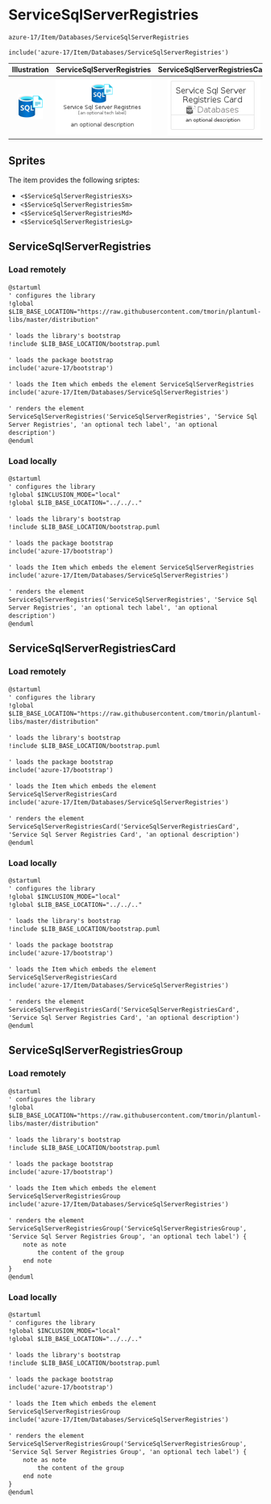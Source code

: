 # ServiceSqlServerRegistries


```text
azure-17/Item/Databases/ServiceSqlServerRegistries
```

```text
include('azure-17/Item/Databases/ServiceSqlServerRegistries')
```



| Illustration | ServiceSqlServerRegistries | ServiceSqlServerRegistriesCard | ServiceSqlServerRegistriesGroup |
| :---: | :---: | :---: | :---: |
| ![illustration for Illustration](../../../azure-17/Item/Databases/ServiceSqlServerRegistries.png) | ![illustration for ServiceSqlServerRegistries](../../../azure-17/Item/Databases/ServiceSqlServerRegistries.Local.png) | ![illustration for ServiceSqlServerRegistriesCard](../../../azure-17/Item/Databases/ServiceSqlServerRegistriesCard.Local.png) | ![illustration for ServiceSqlServerRegistriesGroup](../../../azure-17/Item/Databases/ServiceSqlServerRegistriesGroup.Local.png) |



## Sprites
The item provides the following sriptes:

- `<$ServiceSqlServerRegistriesXs>`
- `<$ServiceSqlServerRegistriesSm>`
- `<$ServiceSqlServerRegistriesMd>`
- `<$ServiceSqlServerRegistriesLg>`





## ServiceSqlServerRegistries

### Load remotely
```plantuml
@startuml
' configures the library
!global $LIB_BASE_LOCATION="https://raw.githubusercontent.com/tmorin/plantuml-libs/master/distribution"

' loads the library's bootstrap
!include $LIB_BASE_LOCATION/bootstrap.puml

' loads the package bootstrap
include('azure-17/bootstrap')

' loads the Item which embeds the element ServiceSqlServerRegistries
include('azure-17/Item/Databases/ServiceSqlServerRegistries')

' renders the element
ServiceSqlServerRegistries('ServiceSqlServerRegistries', 'Service Sql Server Registries', 'an optional tech label', 'an optional description')
@enduml
```

### Load locally
```plantuml
@startuml
' configures the library
!global $INCLUSION_MODE="local"
!global $LIB_BASE_LOCATION="../../.."

' loads the library's bootstrap
!include $LIB_BASE_LOCATION/bootstrap.puml

' loads the package bootstrap
include('azure-17/bootstrap')

' loads the Item which embeds the element ServiceSqlServerRegistries
include('azure-17/Item/Databases/ServiceSqlServerRegistries')

' renders the element
ServiceSqlServerRegistries('ServiceSqlServerRegistries', 'Service Sql Server Registries', 'an optional tech label', 'an optional description')
@enduml
```

## ServiceSqlServerRegistriesCard

### Load remotely
```plantuml
@startuml
' configures the library
!global $LIB_BASE_LOCATION="https://raw.githubusercontent.com/tmorin/plantuml-libs/master/distribution"

' loads the library's bootstrap
!include $LIB_BASE_LOCATION/bootstrap.puml

' loads the package bootstrap
include('azure-17/bootstrap')

' loads the Item which embeds the element ServiceSqlServerRegistriesCard
include('azure-17/Item/Databases/ServiceSqlServerRegistries')

' renders the element
ServiceSqlServerRegistriesCard('ServiceSqlServerRegistriesCard', 'Service Sql Server Registries Card', 'an optional description')
@enduml
```

### Load locally
```plantuml
@startuml
' configures the library
!global $INCLUSION_MODE="local"
!global $LIB_BASE_LOCATION="../../.."

' loads the library's bootstrap
!include $LIB_BASE_LOCATION/bootstrap.puml

' loads the package bootstrap
include('azure-17/bootstrap')

' loads the Item which embeds the element ServiceSqlServerRegistriesCard
include('azure-17/Item/Databases/ServiceSqlServerRegistries')

' renders the element
ServiceSqlServerRegistriesCard('ServiceSqlServerRegistriesCard', 'Service Sql Server Registries Card', 'an optional description')
@enduml
```

## ServiceSqlServerRegistriesGroup

### Load remotely
```plantuml
@startuml
' configures the library
!global $LIB_BASE_LOCATION="https://raw.githubusercontent.com/tmorin/plantuml-libs/master/distribution"

' loads the library's bootstrap
!include $LIB_BASE_LOCATION/bootstrap.puml

' loads the package bootstrap
include('azure-17/bootstrap')

' loads the Item which embeds the element ServiceSqlServerRegistriesGroup
include('azure-17/Item/Databases/ServiceSqlServerRegistries')

' renders the element
ServiceSqlServerRegistriesGroup('ServiceSqlServerRegistriesGroup', 'Service Sql Server Registries Group', 'an optional tech label') {
    note as note
        the content of the group
    end note
}
@enduml
```

### Load locally
```plantuml
@startuml
' configures the library
!global $INCLUSION_MODE="local"
!global $LIB_BASE_LOCATION="../../.."

' loads the library's bootstrap
!include $LIB_BASE_LOCATION/bootstrap.puml

' loads the package bootstrap
include('azure-17/bootstrap')

' loads the Item which embeds the element ServiceSqlServerRegistriesGroup
include('azure-17/Item/Databases/ServiceSqlServerRegistries')

' renders the element
ServiceSqlServerRegistriesGroup('ServiceSqlServerRegistriesGroup', 'Service Sql Server Registries Group', 'an optional tech label') {
    note as note
        the content of the group
    end note
}
@enduml
```

